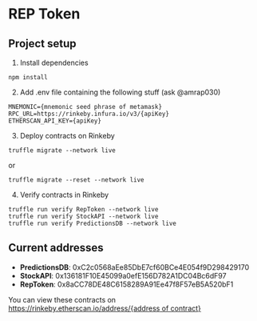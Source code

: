 # REP Token

## Project setup

1. Install dependencies

```
npm install
```

2. Add .env file containing the following stuff (ask @amrap030)

```
MNEMONIC={mnemonic seed phrase of metamask}
RPC_URL=https://rinkeby.infura.io/v3/{apiKey}
ETHERSCAN_API_KEY={apiKey}
```

3. Deploy contracts on Rinkeby

```
truffle migrate --network live
```

or

```
truffle migrate --reset --network live
```

4. Verify contracts in Rinkeby

```
truffle run verify RepToken --network live
truffle run verify StockAPI --network live
truffle run verify PredictionsDB --network live
```

## Current addresses

- **PredictionsDB**: 0xC2c0568aEe85DbE7cf60BCe4E054f9D298429170
- **StockAPI**: 0x136181F10E45099a0efE156D782A1DC04Bc6dF97
- **RepToken**: 0x8aCC78DE48C6158289A91Ee47f8F57eB5A520bF1

You can view these contracts on [https://rinkeby.etherscan.io/address/{address of contract}](https://rinkeby.etherscan.io/address/)
